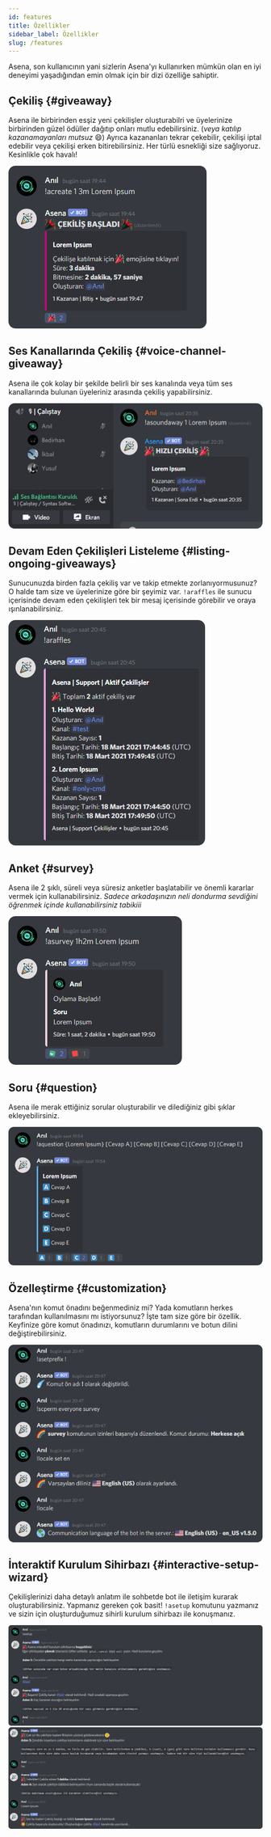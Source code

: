 ```yaml
---
id: features
title: Özellikler
sidebar_label: Özellikler
slug: /features
---
```


Asena, son kullanıcının yani sizlerin Asena'yı kullanırken mümkün olan en iyi deneyimi yaşadığından emin olmak için bir
dizi özelliğe sahiptir.

## Çekiliş {#giveaway}

Asena ile birbirinden esşiz yeni çekilişler oluşturabilri ve üyelerinize birbirinden güzel ödüller dağıtıp onları mutlu
edebilirsiniz. (*veya katılıp kazanamayanları mutsuz* 😄) Ayrıca kazananları tekrar çekebilir, çekilişi iptal edebilir
veya çekilişi erken bitirebilirsiniz. Her türlü esnekliği size sağlıyoruz. Kesinlikle çok havalı!

![Create New Giveaway](../../../static/img/docs/features/create.png)

## Ses Kanallarında Çekiliş {#voice-channel-giveaway}

Asena ile çok kolay bir şekilde belirli bir ses kanalında veya tüm ses kanallarında bulunan üyeleriniz arasında çekiliş
yapabilirsiniz.

![Create New Soundaway](../../../static/img/docs/features/soundaway.png)

## Devam Eden Çekilişleri Listeleme {#listing-ongoing-giveaways}

Sunucunuzda birden fazla çekiliş var ve takip etmekte zorlanıyormusunuz? O halde tam size ve üyelerinize göre bir
şeyimiz var. `!araffles` ile sunucu içerisinde devam eden çekilişleri tek bir mesaj içerisinde görebilir ve oraya
ışınlanabilirsiniz.

![Create New Soundaway](../../../static/img/docs/features/raffles.png)

## Anket {#survey}

Asena ile 2 şıklı, süreli veya süresiz anketler başlatabilir ve önemli kararlar vermek için kullanabilirsiniz. *Sadece
arkadaşınızın neli dondurma sevdiğini öğrenmek içinde kullanabilirsiniz tabikiii*

![Create New Survey](../../../static/img/docs/features/survey.png)


## Soru {#question}

Asena ile merak ettiğiniz sorular oluşturabilir ve dilediğiniz gibi şıklar ekleyebilirsiniz.

![Create New Question](../../../static/img/docs/features/question.png)

## Özelleştirme {#customization}

Asena'nın komut önadını beğenmediniz mi? Yada komutların herkes tarafından kullanılmasını mı istiyorsunuz? İşte tam size
göre bir özellik. Keyfinize göre komut önadınızı, komutların durumlarını ve botun dilini değiştirebilirsiniz.

![Customizations](../../../static/img/docs/features/customizations.png)

## İnteraktif Kurulum Sihirbazı {#interactive-setup-wizard}

Çekilişlerinizi daha detaylı anlatım ile sohbetde bot ile iletişim kurarak oluşturabilirsiniz. Yapmanız gereken çok basit!
`!asetup` komutunu yazmanız ve sizin için oluşturduğumuz sihirli kurulum sihirbazı ile konuşmanız.

![Create New Giveaway With Setup Wizard](../../../static/img/docs/features/setup-1.png)
![Create New Giveaway With Setup Wizard](../../../static/img/docs/features/setup-2.png)
